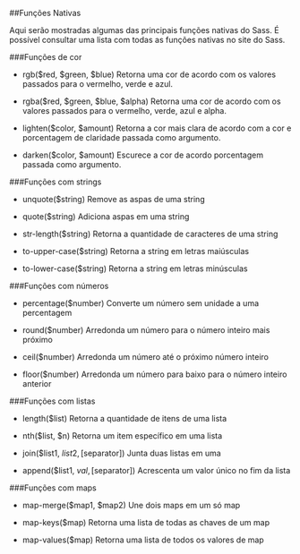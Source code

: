 ##Funções Nativas

Aqui serão mostradas algumas das principais funções nativas do Sass. É possível consultar uma lista com todas as funções nativas no site do Sass.

###Funções de cor

- rgb($red, $green, $blue)
Retorna uma cor de acordo com os valores passados para o vermelho, verde e azul.

- rgba($red, $green, $blue, $alpha)
Retorna uma cor de acordo com os valores passados para o vermelho, verde, azul e alpha.

- lighten($color, $amount)
Retorna a cor mais clara de acordo com a cor e porcentagem de claridade passada como argumento.

- darken($color, $amount)
Escurece a cor de acordo porcentagem passada como argumento.

###Funções com strings

- unquote($string)
Remove as aspas de uma string

- quote($string)
Adiciona aspas em uma string

- str-length($string)
Retorna a quantidade de caracteres de uma string

- to-upper-case($string)
Retorna a string em letras maiúsculas

- to-lower-case($string)
Retorna a string em letras minúsculas

###Funções com números

- percentage($number)
Converte um número sem unidade a uma percentagem

- round($number)
Arredonda um número para o número inteiro mais próximo

- ceil($number)
Arredonda um número até o próximo número inteiro

- floor($number)
Arredonda um número para baixo para o número inteiro anterior

###Funções com listas

- length($list)
Retorna a quantidade de itens de uma lista

- nth($list, $n)
Retorna um item específico em uma lista

- join($list1, $list2, [$separator])
Junta duas listas em uma

- append($list1, $val, [$separator])
Acrescenta um valor único no fim da lista

###Funções com maps

- map-merge($map1, $map2)
Une dois maps em um só map

- map-keys($map)
Retorna uma lista de todas as chaves de um map

- map-values($map)
Retorna uma lista de todos os valores de map